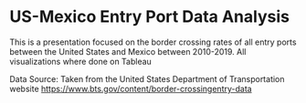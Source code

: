 # US-Mexico Entry Port Data Analysis

This is a presentation focused on the border crossing rates of all entry ports between the United States and Mexico between 2010-2019. 
All visualizations where done on Tableau

Data Source: Taken from the United States Department of Transportation website
https://www.bts.gov/content/border-crossingentry-data


